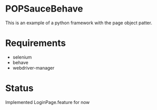 # POPSauceBehave

This is an example of a python framework with the page object patter.

# Requirements
- selenium 
- behave
- webdriver-manager

# Status
Implemented LoginPage.feature for now
